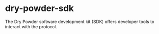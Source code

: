 # dry-powder-sdk

The Dry Powder software development kit (SDK) offers developer tools to interact with the protocol. 
